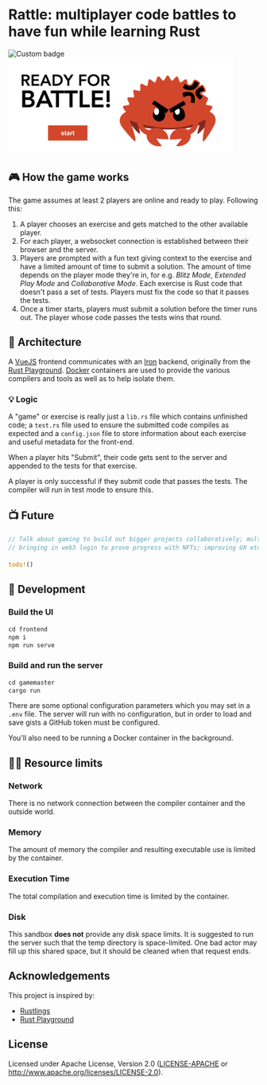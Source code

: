 # Rattle: multiplayer code battles to have fun while learning Rust

<img alt="Custom badge" src="https://img.shields.io/endpoint?label=I%20PLAY%20RATTLE%20%F0%9F%A6%80&logo=RUST&style=for-the-badge">

<img src="landing.png"  width="90%" height="30%">

## 🎮 How the game works

The game assumes at least 2 players are online and ready to play. Following this:

1. A player chooses an exercise and gets matched to the other available player.
1. For each player, a websocket connection is established between their browser and the server.
1. Players are prompted with a fun text giving context to the exercise and have a limited amount of time to submit a solution. The amount of time depends on the 
player mode they're in, for e.g. _Blitz Mode_, _Extended Play Mode_ and _Collaborative Mode_. Each exercise is Rust code that doesn't pass a set of tests. Players must fix the code so that it passes the tests. 
1. Once a timer starts, players must submit a solution before the timer runs out. The player whose code passes the tests wins that round.

## 🦀 Architecture

A [VueJS](https://vuejs.org/) frontend communicates with an [Iron](https://github.com/iron/iron)
backend, originally from the [Rust Playground](https://github.com/integer32llc/rust-playground). 
[Docker](https://www.docker.com/) containers are used to provide the various compilers and tools as well as to help isolate them. 

### 💡 Logic

A "game" or exercise is really just a `lib.rs` file which contains unfinished code; a `test.rs` file used to ensure the submitted code compiles as expected and a `config.json` file to store information about each exercise and useful metadata for the front-end.

When a player hits "Submit", their code gets sent to the server and appended to the tests for that exercise. 

A player is only successful if they submit code that passes the tests. The compiler will run in test mode to ensure this. 
## 📺 Future

```rust
// Talk about gaming to build out bigger projects collaboratively; multiple matches can be played at once; 
// bringing in web3 login to prove progress with NFTs; improving UX etc.

todo!()
```

## 🤖 Development

### Build the UI

```
cd frontend
npm i
npm run serve
```

### Build and run the server

```
cd gamemaster
cargo run
```

There are some optional configuration parameters which you may set in a 
`.env` file. The server will run with no configuration, but in order 
to load and save gists a GitHub token must be configured.

You'll also need to be running a Docker container in the background.

## 🧑‍💻 Resource limits

### Network

There is no network connection between the compiler container and the
outside world.

### Memory

The amount of memory the compiler and resulting executable use is
limited by the container.

### Execution Time

The total compilation and execution time is limited by the container.

### Disk

This sandbox **does not** provide any disk space limits. It is
suggested to run the server such that the temp directory is
space-limited. One bad actor may fill up this shared space, but it
should be cleaned when that request ends.

## Acknowledgements

This project is inspired by:

* [Rustlings](https://github.com/rust-lang/rustlings)
* [Rust Playground](https://github.com/integer32llc/rust-playground)

## License

Licensed under Apache License, Version 2.0 ([LICENSE-APACHE](LICENSE-APACHE) or http://www.apache.org/licenses/LICENSE-2.0).
